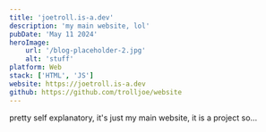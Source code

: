 ```yaml
---
title: 'joetroll.is-a.dev'
description: 'my main website, lol'
pubDate: 'May 11 2024'
heroImage:
    url: '/blog-placeholder-2.jpg'
    alt: 'stuff'
platform: Web
stack: ['HTML', 'JS']
website: https://joetroll.is-a.dev
github: https://github.com/trolljoe/website
---
```


pretty self explanatory, it's just my main website, it is a project so...